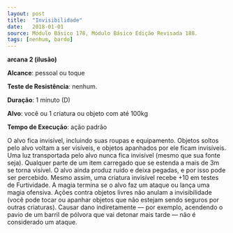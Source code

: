 ```yaml
---
layout: post
title:  "Invisibilidade"
date:   2018-01-01
source: Módulo Básico 178, Módulo Básico Edição Revisada 188.
tags: [nenhum, bardo]
---
```


**arcana 2 (ilusão)**

**Alcance**: pessoal ou toque

**Teste de Resistência**: nenhum.

**Duração**: 1 minuto (D)

**Alvo**: você ou 1 criatura ou objeto com até 100kg

**Tempo de Execução**: ação padrão

O alvo fica invisível, incluindo suas roupas e equipamento. Objetos soltos pelo alvo voltam a ser visíveis, e objetos apanhados por ele ficam invisíveis. Uma luz transportada pelo alvo nunca fica invisível (mesmo que sua fonte seja). Qualquer parte de um item carregado que se estenda a mais de 3m se torna visível.
O alvo ainda produz ruído e deixa pegadas, e por isso pode ser percebido.
Mesmo assim, uma criatura invisível recebe +10 em testes de Furtividade.
A magia termina se o alvo faz um ataque ou lança uma magia ofensiva. Ações contra objetos livres não anulam a invisibilidade (você pode tocar ou apanhar objetos que não estejam sendo seguros por outras criaturas). Causar dano indiretamente — por exemplo, acendendo o pavio de um barril de pólvora que vai detonar mais tarde — não é considerado um ataque.
